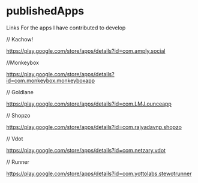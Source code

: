 # publishedApps
Links For the apps I have contributed to develop

// Kachow!

https://play.google.com/store/apps/details?id=com.amply.social

//Monkeybox

https://play.google.com/store/apps/details?id=com.monkeybox.monkeyboxapp

// Goldlane

https://play.google.com/store/apps/details?id=com.LMJ.ounceapp

// Shopzo

https://play.google.com/store/apps/details?id=com.rajyadavnp.shopzo

// Vdot

https://play.google.com/store/apps/details?id=com.netzary.vdot

// Runner

https://play.google.com/store/apps/details?id=com.yottolabs.stewotrunner
